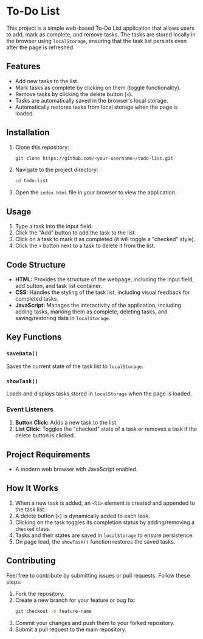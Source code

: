 # To-Do List

This project is a simple web-based To-Do List application that allows users to add, mark as complete, and remove tasks. The tasks are stored locally in the browser using `localStorage`, ensuring that the task list persists even after the page is refreshed.

## Features
- Add new tasks to the list.
- Mark tasks as complete by clicking on them (toggle functionality).
- Remove tasks by clicking the delete button (`×`).
- Tasks are automatically saved in the browser's local storage.
- Automatically restores tasks from local storage when the page is loaded.

## Installation
1. Clone this repository:
   ```bash
   git clone https://github.com/<your-username>/todo-list.git
   ```
2. Navigate to the project directory:
   ```bash
   cd todo-list
   ```
3. Open the `index.html` file in your browser to view the application.

## Usage
1. Type a task into the input field.
2. Click the "Add" button to add the task to the list.
3. Click on a task to mark it as completed (it will toggle a "checked" style).
4. Click the `×` button next to a task to delete it from the list.

## Code Structure
- **HTML:** Provides the structure of the webpage, including the input field, add button, and task list container.
- **CSS:** Handles the styling of the task list, including visual feedback for completed tasks.
- **JavaScript:** Manages the interactivity of the application, including adding tasks, marking them as complete, deleting tasks, and saving/restoring data in `localStorage`.

## Key Functions
### `saveData()`
Saves the current state of the task list to `localStorage`.

### `showTask()`
Loads and displays tasks stored in `localStorage` when the page is loaded.

### Event Listeners
1. **Button Click:** Adds a new task to the list.
2. **List Click:** Toggles the "checked" state of a task or removes a task if the delete button is clicked.

## Project Requirements
- A modern web browser with JavaScript enabled.

## How It Works
1. When a new task is added, an `<li>` element is created and appended to the task list.
2. A delete button (`×`) is dynamically added to each task.
3. Clicking on the task toggles its completion status by adding/removing a `checked` class.
4. Tasks and their states are saved in `localStorage` to ensure persistence.
5. On page load, the `showTask()` function restores the saved tasks.

## Contributing
Feel free to contribute by submitting issues or pull requests. Follow these steps:
1. Fork the repository.
2. Create a new branch for your feature or bug fix:
   ```bash
   git checkout -b feature-name
   ```
3. Commit your changes and push them to your forked repository.
4. Submit a pull request to the main repository.

